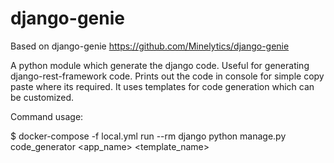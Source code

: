 # django-genie
Based on django-genie https://github.com/Minelytics/django-genie

A python module which generate the django code. Useful for generating django-rest-framework code. Prints out the code in console for simple copy paste where its required. It uses templates for code generation which can be customized.

Command usage:

$ docker-compose -f local.yml run --rm django python manage.py code_generator <app_name> <template_name>
